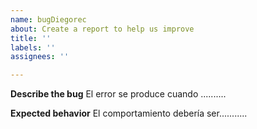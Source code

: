 ```yaml
---
name: bugDiegorec
about: Create a report to help us improve
title: ''
labels: ''
assignees: ''

---
```


**Describe the bug**
El error se produce cuando ..........

**Expected behavior**
El comportamiento debería ser...........
